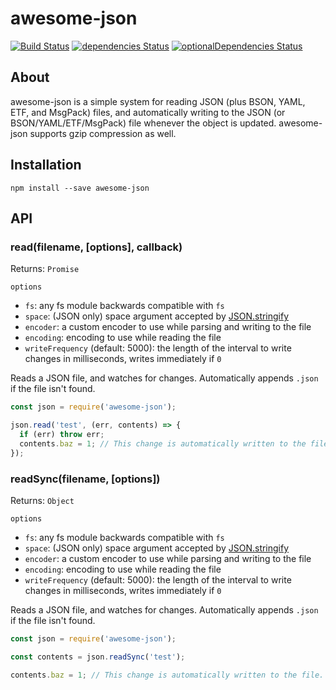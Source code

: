 # awesome-json
[![Build Status](https://travis-ci.org/Hackzzila/awesome-json.svg?branch=master)](https://travis-ci.org/Hackzzila/awesome-json)
[![dependencies Status](https://david-dm.org/hackzzila/awesome-json/status.svg)](https://david-dm.org/hackzzila/awesome-json)
[![optionalDependencies Status](https://david-dm.org/hackzzila/awesome-json/optional-status.svg)](https://david-dm.org/hackzzila/awesome-json?type=optional)

## About
awesome-json is a simple system for reading JSON (plus BSON, YAML, ETF, and MsgPack) files, and automatically writing to the JSON (or BSON/YAML/ETF/MsgPack) file whenever the object is updated. awesome-json supports gzip compression as well.


## Installation
```
npm install --save awesome-json
```

## API
### read(filename, [options], callback)
Returns: `Promise`  

`options`  
* `fs`: any fs module backwards compatible with `fs`
* `space`: (JSON only) space argument accepted by [JSON.stringify](https://developer.mozilla.org/en-US/docs/Web/JavaScript/Reference/Global_Objects/JSON/stringify)
* `encoder`: a custom encoder to use while parsing and writing to the file
* `encoding`: encoding to use while reading the file
* `writeFrequency` (default: 5000): the length of the interval to write changes in milliseconds, writes immediately if `0`

Reads a JSON file, and watches for changes. Automatically appends `.json` if the file isn't found.

```js
const json = require('awesome-json');

json.read('test', (err, contents) => {
  if (err) throw err;
  contents.baz = 1; // This change is automatically written to the file.
});
```

### readSync(filename, [options])
Returns: `Object`  

`options`  
* `fs`: any fs module backwards compatible with `fs`
* `space`: (JSON only) space argument accepted by [JSON.stringify](https://developer.mozilla.org/en-US/docs/Web/JavaScript/Reference/Global_Objects/JSON/stringify)
* `encoder`: a custom encoder to use while parsing and writing to the file
* `encoding`: encoding to use while reading the file
* `writeFrequency` (default: 5000): the length of the interval to write changes in milliseconds, writes immediately if `0`

Reads a JSON file, and watches for changes. Automatically appends `.json` if the file isn't found.

```js
const json = require('awesome-json');

const contents = json.readSync('test');

contents.baz = 1; // This change is automatically written to the file.
```
